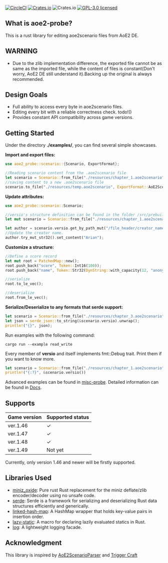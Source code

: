 [![CircleCI](https://img.shields.io/circleci/build/github/ptazithos/aoe2-probe/main)](https://dl.circleci.com/status-badge/redirect/gh/ptazithos/aoe2-probe/tree/main)
[![Crates.io](https://img.shields.io/crates/v/aoe2-probe.svg)](https://crates.io/crates/aoe2-probe)
![Crates.io](https://img.shields.io/crates/d/aoe2-probe)
[![GPL-3.0 licensed](https://img.shields.io/badge/license-GPLv3-brightgreen.svg)](./LICENSE)

## What is aoe2-probe?
This is a rust library for editing aoe2scenario files from AoE2 DE.

## WARNING
* Due to the zlib implementation difference,  the exported file cannot be as same as the imported file, while the content of files is constant(Don't worry, AoE2 DE still understand it).Backing up the original is always recommended.

## Design Goals
* Full ability to access every byte in aoe2scenario files.
* Editing every bit with a reliable correctness check. todo!()
* Provides constant API compatibility across game versions.

## Getting Started
Under the directory **./examples/**, you can find several simple showcases.

**Import and export files:**
```rust
use aoe2_probe::scenario::{Scenario, ExportFormat};

//Reading scenario content from the .aoe2scenario file
let scenario = Scenario::from_file("./resources/chapter_1.aoe2scenario").unwrap();
//saving content to a new .aoe2scenario file
scenario.to_file("./resources/temp.aoe2scenario", ExportFormat::AoE2Scenario);
```

**Update attributes:**
```rust
use aoe2_probe::scenario::Scenario;

//versio's structure definition can be found in the folder /src/prebuilt/ver1_46/versio.rs
let mut scenario = Scenario::from_file("./resources/chapter_1.aoe2scenario").unwrap();

let author = scenario.versio.get_by_path_mut("/file_header/creator_name");
//Update the creator name.
author.try_mut_str32().set_content("Arian");
```

**Customize a structure:**
```rust
//Define a score record
let mut root = PatchedMap::new();
root.push_back("score", Token::Int16(100));
root.push_back("name", Token::Str32(DynString::with_capacity(12, "anonymous")));

//serialize
root.to_le_vec();

//deserialize
root.from_le_vec();
```

**Serialize/Deserialize to any formats that serde support:**
```rust
let scenario = Scenario::from_file("./resources/chapter_3.aoe2scenario").unwrap();
let json = serde_json::to_string(&scenario.versio).unwrap();
println!("{}", json);
```

Run examples with the following command:
```shell
cargo run --example read_write
```
Every member of **versio** and itself implements fmt::Debug trait. Print them if you want to know more.
```rust
let scenario = Scenario::from_file("./resources/chapter_1.aoe2scenario").unwrap();
println!("{:?}", &scenario.versio())
```
Advanced examples can be found in [misc-probe](https://github.com/ptazithos/misc-probe).
Detailed information can be found in [Docs](https://docs.rs/aoe2-probe/latest/aoe2_probe/).
## Supports

|Game version|Supported status|
|----|----|
|ver.1.46|✓|
|ver.1.47|✓|
|ver.1.48|✓|
|ver.1.49|Not yet|

Currently, only version 1.46 and newer will be firstly supported.

## Libraries Used
* [miniz_oxide](https://github.com/Frommi/miniz_oxide): Pure rust Rust replacement for the miniz deflate/zlib encoder/decoder using no unsafe code.
* [serde](https://github.com/serde-rs/serde): Serde is a framework for serializing and deserializing Rust data structures efficiently and generically.
* [linked-hash-map](https://github.com/contain-rs/linked-hash-map): A HashMap wrapper that holds key-value pairs in insertion order.
* [lazy-static](https://github.com/rust-lang-nursery/lazy-static.rs): A macro for declaring lazily evaluated statics in Rust.
* [log](https://github.com/rust-lang/log): A lightweight logging facade.


## Acknowledgment
This library is inspired by [AoE2ScenarioParser](https://github.com/KSneijders/AoE2ScenarioParser) and [Trigger Craft](https://github.com/MegaDusknoir/AoE2TriggerCraft)


